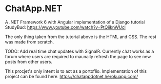 # ChatApp.NET
A .NET Framework 6 with Angular implementation of a Django tutorial StudyBud:
https://www.youtube.com/watch?v=PtQiiknWUcI


The only thing taken from the tutorial above is the HTML and CSS. The rest was made from scratch.


TODO: Add real time chat updates with SignalR. Currently chat works as a forum where users are required to maunally refresh the page to see new posts from other users.



This procjet's only intent is to act as a portoflio.
Implementation of this project can be found here: 
https://chatappdotnet.herokuapp.com/
